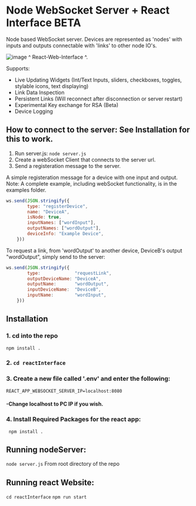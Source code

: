 # Node WebSocket Server + React Interface BETA

Node based WebSocket server. Devices are represented as 'nodes' with inputs and outputs connectable with 'links' to other node IO's. 

![image](https://github.com/TheTheoM/nodeServer/assets/103237702/cb0113df-60a5-44d3-ad96-f09925294ba7)
^ React-Web-Interface ^. 

Supports:
* Live Updating Widgets (Int/Text Inputs, sliders, checkboxes, toggles, stylable icons, text displaying)
* Link Data Inspection
* Persistent Links (Will reconnect after disconnection or server restart)
* Experimental Key exchange for RSA (Beta)
* Device Logging
  
## How to connect to the server: See Installation for this to work.

1. Run server.js:  ```node server.js```
2. Create a webSocket Client that connects to the server url.
3. Send a registeration message to the server.

A simple registeration message for a device with one input and output. Note: A complete example, including webSocket functionality, is in the examples folder.

```js
ws.send(JSON.stringify({
        type: "registerDevice",
        name: "DeviceA", 
        isNode: true,
        inputNames: ["wordInput"],
        outputNames: ["wordOutput"],
        deviceInfo: "Example Device",
    }))
```

To request a link, from 'wordOutput' to another device, DeviceB's output "wordOutput", simply send to the server: 

```js
ws.send(JSON.stringify({
        type:             "requestLink",
        outputDeviceName: "DeviceA",
        outputName:       "wordOutput",
        inputDeviceName:  "DeviceB",
        inputName:        "wordInput",
    }))
```

## Installation
### 1. cd into the repo
``` npm install . ```
### 2. ``` cd reactInterface ```
### 3. Create a new file called '.env' and enter the following:
```REACT_APP_WEBSOCKET_SERVER_IP=localhost:8080```
####         -Change localhost to PC IP if you wish.
### 4. Install Required Packages for the react app:
``` npm install .```

## Running nodeServer:
``` node server.js ``` From root directory of the repo
## Running react Website:
``` cd reactInterface ```
``` npm run start ```


